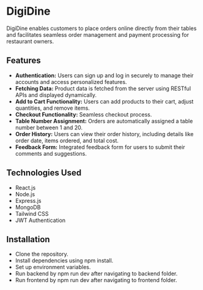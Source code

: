 # DigiDine
DigiDine enables customers to place orders online directly from their tables and facilitates seamless order management and payment processing for restaurant owners.



## Features
- **Authentication:** Users can sign up and log in securely to manage their accounts and access personalized features.
- **Fetching Data:** Product data is fetched from the server using RESTful APIs and displayed dynamically.
- **Add to Cart Functionality:** Users can add products to their cart, adjust quantities, and remove items.
- **Checkout Functionality:** Seamless checkout process.
- **Table Number Assignment:** Orders are automatically assigned a table number between 1 and 20.
- **Order History:** Users can view their order history, including details like order date, items ordered, and total cost.
- **Feedback Form:** Integrated feedback form for users to submit their comments and suggestions.

## Technologies Used
- React.js
- Node.js
- Express.js
- MongoDB
- Tailwind CSS
- JWT Authentication

## Installation
- Clone the repository.
- Install dependencies using npm install.
- Set up environment variables.
- Run backend by npm run dev after navigating to backend folder.
- Run frontend by npm run dev after navigating to frontend folder.

